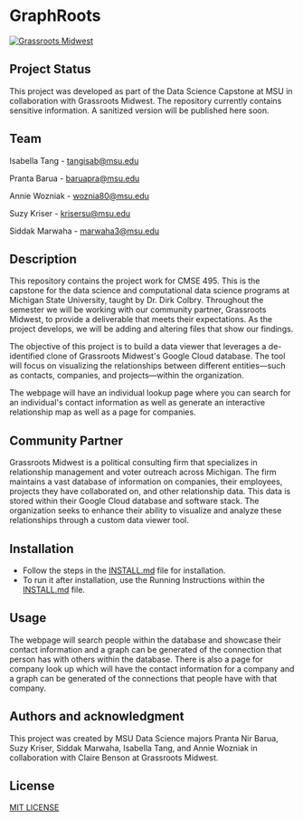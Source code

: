 # GraphRoots

[![Grassroots Midwest](https://www.grassrootsmidwest.com/wp-content/uploads/2016/02/11gr2.png)](https://www.grassrootsmidwest.com/)

## Project Status
This project was developed as part of the Data Science Capstone at MSU in collaboration with Grassroots Midwest. The repository currently contains sensitive information. A sanitized version will be published here soon.

## Team
Isabella Tang - tangisab@msu.edu

Pranta Barua - baruapra@msu.edu

Annie Wozniak - woznia80@msu.edu

Suzy Kriser - krisersu@msu.edu

Siddak Marwaha - marwaha3@msu.edu

## Description
This repository contains the project work for CMSE 495. This is the capstone for the data science and computational data science programs at Michigan State University, taught by Dr. Dirk Colbry.  Throughout the semester we will be working with our community partner, Grassroots Midwest, to provide a deliverable that meets their expectations. As the project develops, we will be adding and altering files that show our findings.

The objective of this project is to build a data viewer that leverages a de-identified clone of Grassroots Midwest's Google Cloud database. The tool will focus on visualizing the relationships between different entities—such as contacts, companies, and projects—within the organization.

The webpage will have an individual lookup page where you can search for an individual's contact information as well as generate an interactive relationship map as well as a page for companies.

## Community Partner
Grassroots Midwest is a political consulting firm that specializes in relationship management and voter outreach across Michigan. The firm maintains a vast database of information on companies, their employees, projects they have collaborated on, and other relationship data. This data is stored within their Google Cloud database and software stack. The organization seeks to enhance their ability to visualize and analyze these relationships through a custom data viewer tool.

## Installation
- Follow the steps in the [INSTALL.md](./INSTALL.md) file for installation. 
- To run it after installation, use the Running Instructions within the [INSTALL.md](./INSTALL.md) file.

## Usage
The webpage will search people within the database and showcase their contact information and a graph can be generated of the connection that person has with others within the database. There is also a page for company look up which will have the contact information for a company and a graph can be generated of the connections that people have with that company.

## Authors and acknowledgment
This project was created by MSU Data Science majors Pranta Nir Barua, Suzy Kriser, Siddak Marwaha, Isabella Tang, and Annie Wozniak in collaboration with Claire Benson at Grassroots Midwest.

## License
[MIT LICENSE](./LICENSE)